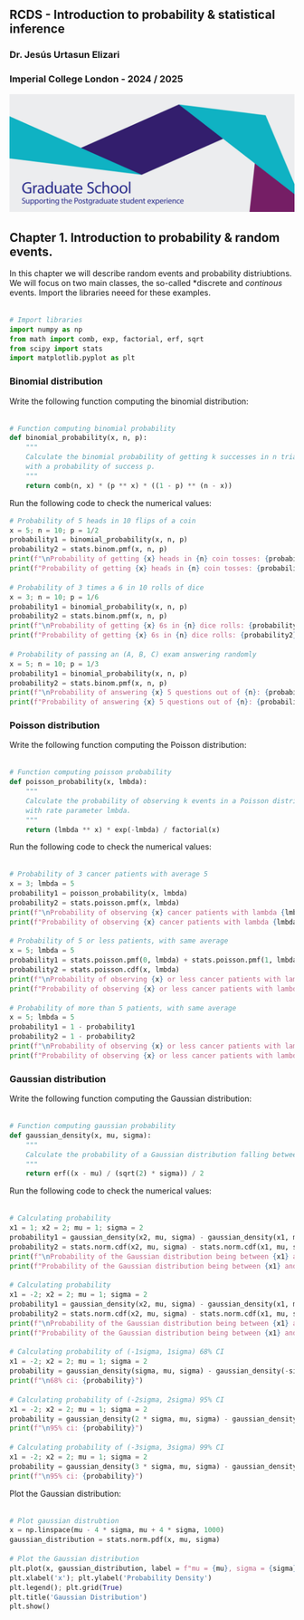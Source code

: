 ## RCDS - Introduction to probability & statistical inference

### Dr. Jesús Urtasun Elizari

### Imperial College London - 2024 / 2025

<img src="/readme_figures/grad-school-logo.png">

## Chapter 1. Introduction to probability & random events.

In this chapter we will describe random events and probability distriubtions.
We will focus on two main classes, the so-called *discrete and *continous* events.
Import the libraries neeed for these examples.

```python

# Import libraries
import numpy as np
from math import comb, exp, factorial, erf, sqrt
from scipy import stats
import matplotlib.pyplot as plt

```

### Binomial distribution

Write the following function computing the binomial distribution:

```python

# Function computing binomial probability
def binomial_probability(x, n, p):
    """
    Calculate the binomial probability of getting k successes in n trials
    with a probability of success p.
    """
    return comb(n, x) * (p ** x) * ((1 - p) ** (n - x))

```

Run the following code to check the numerical values:

```python
# Probability of 5 heads in 10 flips of a coin
x = 5; n = 10; p = 1/2
probability1 = binomial_probability(x, n, p)
probability2 = stats.binom.pmf(x, n, p)
print(f"\nProbability of getting {x} heads in {n} coin tosses: {probability1}")
print(f"Probability of getting {x} heads in {n} coin tosses: {probability2}")

# Probability of 3 times a 6 in 10 rolls of dice
x = 3; n = 10; p = 1/6
probability1 = binomial_probability(x, n, p)
probability2 = stats.binom.pmf(x, n, p)
print(f"\nProbability of getting {x} 6s in {n} dice rolls: {probability1}")
print(f"Probability of getting {x} 6s in {n} dice rolls: {probability2}")

# Probability of passing an (A, B, C) exam answering randomly
x = 5; n = 10; p = 1/3
probability1 = binomial_probability(x, n, p)
probability2 = stats.binom.pmf(x, n, p)
print(f"\nProbability of answering {x} 5 questions out of {n}: {probability1}")
print(f"Probability of answering {x} 5 questions out of {n}: {probability2}")
```

### Poisson distribution

Write the following function computing the Poisson distribution:

```python

# Function computing poisson probability
def poisson_probability(x, lmbda):
    """
    Calculate the probability of observing k events in a Poisson distribution
    with rate parameter lmbda.
    """
    return (lmbda ** x) * exp(-lmbda) / factorial(x)

```

Run the following code to check the numerical values:

```python

# Probability of 3 cancer patients with average 5
x = 3; lmbda = 5
probability1 = poisson_probability(x, lmbda)
probability2 = stats.poisson.pmf(x, lmbda)
print(f"\nProbability of observing {x} cancer patients with lambda {lmbda}: {probability1}")
print(f"Probability of observing {x} cancer patients with lambda {lmbda}: {probability2}")

# Probability of 5 or less patients, with same average
x = 5; lmbda = 5
probability1 = stats.poisson.pmf(0, lmbda) + stats.poisson.pmf(1, lmbda) + stats.poisson.pmf(2, lmbda) + stats.poisson.pmf(3, lmbda) + stats.poisson.pmf(4, lmbda) + stats.poisson.pmf(5, lmbda)
probability2 = stats.poisson.cdf(x, lmbda)
print(f"\nProbability of observing {x} or less cancer patients with lambda {lmbda}: {probability1}")
print(f"Probability of observing {x} or less cancer patients with lambda {lmbda}: {probability2}")

# Probability of more than 5 patients, with same average
x = 5; lmbda = 5
probability1 = 1 - probability1
probability2 = 1 - probability2
print(f"\nProbability of observing {x} or less cancer patients with lambda {lmbda}: {probability1}")
print(f"Probability of observing {x} or less cancer patients with lambda {lmbda}: {probability2}")

```

### Gaussian distribution

Write the following function computing the Gaussian distribution:

```python

# Function computing gaussian probability
def gaussian_density(x, mu, sigma):
    """
    Calculate the probability of a Gaussian distribution falling between x1 and x2.
    """
    return erf((x - mu) / (sqrt(2) * sigma)) / 2

```

Run the following code to check the numerical values:

```python

# Calculating probability
x1 = 1; x2 = 2; mu = 1; sigma = 2
probability1 = gaussian_density(x2, mu, sigma) - gaussian_density(x1, mu, sigma)
probability2 = stats.norm.cdf(x2, mu, sigma) - stats.norm.cdf(x1, mu, sigma)
print(f"\nProbability of the Gaussian distribution being between {x1} and {x2}: {probability1}")
print(f"Probability of the Gaussian distribution being between {x1} and {x2}: {probability2}")

# Calculating probability
x1 = -2; x2 = 2; mu = 1; sigma = 2
probability1 = gaussian_density(x2, mu, sigma) - gaussian_density(x1, mu, sigma)
probability2 = stats.norm.cdf(x2, mu, sigma) - stats.norm.cdf(x1, mu, sigma)
print(f"\nProbability of the Gaussian distribution being between {x1} and {x2}: {probability1}")
print(f"Probability of the Gaussian distribution being between {x1} and {x2}: {probability2}")

# Calculating probability of (-1sigma, 1sigma) 68% CI
x1 = -2; x2 = 2; mu = 1; sigma = 2
probability = gaussian_density(sigma, mu, sigma) - gaussian_density(-sigma, mu, sigma)
print(f"\n68% ci: {probability}")

# Calculating probability of (-2sigma, 2sigma) 95% CI
x1 = -2; x2 = 2; mu = 1; sigma = 2
probability = gaussian_density(2 * sigma, mu, sigma) - gaussian_density(-2 * sigma, mu, sigma)
print(f"\n95% ci: {probability}")

# Calculating probability of (-3sigma, 3sigma) 99% CI
x1 = -2; x2 = 2; mu = 1; sigma = 2
probability = gaussian_density(3 * sigma, mu, sigma) - gaussian_density(-3 * sigma, mu, sigma)
print(f"\n95% ci: {probability}")

```

Plot the Gaussian distribution:

```python

# Plot gaussian distrubtion
x = np.linspace(mu - 4 * sigma, mu + 4 * sigma, 1000)
gaussian_distribution = stats.norm.pdf(x, mu, sigma)

# Plot the Gaussian distribution
plt.plot(x, gaussian_distribution, label = f"mu = {mu}, sigma = {sigma}")
plt.xlabel('x'); plt.ylabel('Probability Density')
plt.legend(); plt.grid(True)
plt.title('Gaussian Distribution')
plt.show()

```
